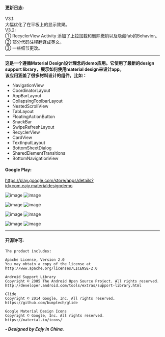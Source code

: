 #### 更新日志:  
V3.1:  
大幅优化了在平板上的显示效果。  
V3.2:  
① RecyclerView Activity 添加了上拉加载和删除撤销以及隐藏fab的Behavior。  
② 部分代码注释翻译成英文。  
③ 一些细节更改。  

---  

**这是一个遵循Material Design设计理念的demo应用。它使用了最新的design support library，展示如何使用material design来设计app。  
该应用涵盖了很多材料设计的组件，比如：**  
- NavigationView  
- CoordinatorLayout  
- AppBarLayout  
- CollapsingToolbarLayout  
- NestedScrollView  
- TabLayout  
- FloatingActionButton  
- SnackBar  
- SwipeRefreshLayout  
- RecyclerView  
- CardView  
- TextInputLayout  
- BottomSheetDialog  
- SharedElementTransitions  
- BottomNavigationView

#### Google Play:  
https://play.google.com/store/apps/details?id=com.eajy.materialdesigndemo  
  

![image](https://github.com/Eajy/MaterialDesignDemo/blob/master/pictures/1.png)
![image](https://github.com/Eajy/MaterialDesignDemo/blob/master/pictures/2.png)

![image](https://github.com/Eajy/MaterialDesignDemo/blob/master/pictures/3.png)
![image](https://github.com/Eajy/MaterialDesignDemo/blob/master/pictures/4.png)

![image](https://github.com/Eajy/MaterialDesignDemo/blob/master/pictures/5.png)
![image](https://github.com/Eajy/MaterialDesignDemo/blob/master/pictures/6.png)

![image](https://github.com/Eajy/MaterialDesignDemo/blob/master/pictures/pad_1.png)
![image](https://github.com/Eajy/MaterialDesignDemo/blob/master/pictures/pad_2.png)
  
---  

#### 开源许可:  
    The product includes:  
      
    Apache License, Version 2.0  
    You may obtain a copy of the license at  
    http://www.apache.org/licenses/LICENSE-2.0  
      
    Android Support Library  
    Copyright © 2005 The Android Open Source Project. All rights reserved. 
    http://developer.android.com/tools/extras/support-library.html  
      
    Glide  
    Copyright © 2014 Google, Inc. All rights reserved.  
    https://github.com/bumptech/glide  
      
    Google Material Design Icons  
    Copyright © Google, Inc. All rights reserved.  
    https://material.io/icons/
  
  
_**- Designed by Eajy in China.**_